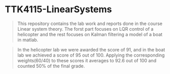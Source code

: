 # TTK4115-LinearSystems

>This repository contains the lab work and reports done in the course Linear system theory. The forst part  focuses on LQR control of a helicopter and the rest focuses on Kalman filtering a model of a boat in matlab.

>In the helicopter lab we were awarded the score of 91, and in the boat lab we achieved a score of 95 out of 100. Applying the corresponding weights(60/40) to these scores it averages to 92.6 out of 100 and counted 50% of the final grade.
